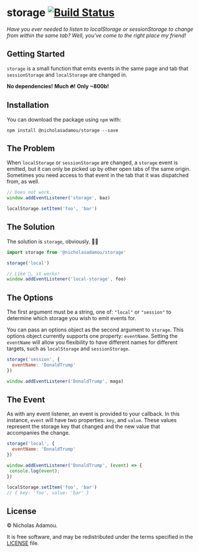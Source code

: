 # storage [![Build Status](https://travis-ci.org/nicholasadamou/storage.svg?branch=master)](https://travis-ci.org/nicholasadamou/storage)

_Have you ever needed to listen to localStorage or sessionStorage to change from within the same tab? Well, you've come to the right place my friend!_

## Getting Started

`storage` is a small function that emits events in the same page and tab that `sessionStorage` and `localStorage` are changed in.

**No dependencies!**
**Much 🔥!**
**Only ~800b!**

## Installation

You can download the package using `npm` with:

`npm install @nicholasadamou/storage --save`

## The Problem

When `localStorage` or `sessionStorage` are changed, a `storage` event is emitted, but it can only be picked up by other open tabs of the same origin. Sometimes you need access to that event in the tab that it was dispatched from, as well.

```js
// Does not work.
window.addEventListener('storage', baz)

localStorage.setItem('foo', 'bar')
```

## The Solution

The solution is `storage`, obviously. 💁🏼

```js
import storage from '@nicholasadamou/storage'

storage('local')

// Like 🎩, it works!
window.addEventListener('local-storage', foo)
```

## The Options

The first argument must be a string, one of: `"local"` or `"session"` to determine which storage you wish to emit events for.

You can pass an options object as the second argument to `storage`. This options object currently supports one property: `eventName`. Setting the `eventName` will allow you flexibility to have different names for different targets, such as `localStorage` and `sessionStorage`.

```js
storage('session', {
  eventName: 'DonaldTrump'
})

window.addEventListener('DonaldTrump', maga)
```

## The Event

As with any event listener, an event is provided to your callback. In this instance, `event` will have two properties: `key`, and `value`. These values represent the storage key that changed and the new value that accompanies the change.

```js
storage('local', {
  eventName: 'DonaldTrump'
})

window.addEventListener('DonaldTrump', (event) => {
 console.log(event);
})

localStorage.setItem('foo', 'bar')
// { key: 'foo', value: 'bar' }
```

## License

© Nicholas Adamou.

It is free software, and may be redistributed under the terms specified in the [LICENSE] file.

[license]: LICENSE
